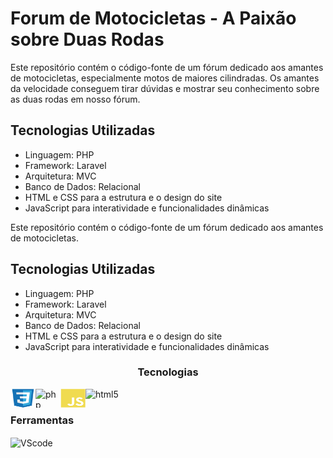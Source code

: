 # Forum de Motocicletas - A Paixão sobre Duas Rodas

Este repositório contém o código-fonte de um fórum dedicado aos amantes de motocicletas, especialmente motos de maiores cilindradas. Os amantes da velocidade conseguem tirar dúvidas e mostrar seu conhecimento sobre as duas rodas em nosso fórum.

## Tecnologias Utilizadas
- Linguagem: PHP
- Framework: Laravel
- Arquitetura: MVC
- Banco de Dados: Relacional
- HTML e CSS para a estrutura e o design do site
- JavaScript para interatividade e funcionalidades dinâmicas


Este repositório contém o código-fonte de um fórum dedicado aos amantes de motocicletas.

## Tecnologias Utilizadas
- Linguagem: PHP
- Framework: Laravel
- Arquitetura: MVC
- Banco de Dados: Relacional
- HTML e CSS para a estrutura e o design do site
- JavaScript para interatividade e funcionalidades dinâmicas 

<h3 align="center">Tecnologias</h3>
<p align="left">
</p>
<p align="left"> <img src="https://raw.githubusercontent.com/devicons/devicon /master/icons/html5/html5-original-wordmark.svg" alt="html5" width="40" height="40"/> 
<img align="left" alt="CSS" height="30" width="40" src="https://raw.githubusercontent.com/devicons/devicon/master/icons/css3/css3-original.svg">
<img align="left" alt="php" height="30" width="40" src="https://cdn.jsdelivr.net/gh/devicons/devicon/icons/php/php-original.svg"> 
<img align="left" alt="Js" height="30" width="40" src="https://raw.githubusercontent.com/devicons/devicon/master/icons/javascript/javascript-plain.svg">

  <h3>Ferramentas</h3>
   <img align="center" alt="VScode" height="30" width="40" src="https://cdn.jsdelivr.net/gh/devicons/devicon/icons/vscode/vscode-original.svg">
